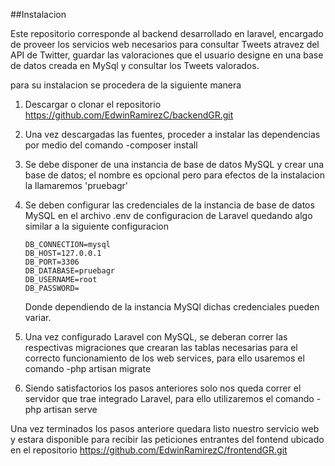 ##Instalacion

Este repositorio corresponde al backend desarrollado en laravel, encargado de proveer los servicios web necesarios para
consultar Tweets atravez del API de Twitter, guardar las valoraciones que el usuario designe en una base de datos creada en MySql
y consultar los Tweets valorados.

para su instalacion se procedera de la siguiente manera

1)  Descargar o clonar el repositorio https://github.com/EdwinRamirezC/backendGR.git
2)  Una vez descargadas las fuentes, proceder a instalar las dependencias por medio del comando 
        -composer install
3)  Se debe disponer de una instancia de base de datos MySQL y crear una base de datos; el nombre es opcional pero para efectos de la instalacion la llamaremos 'pruebagr'
4)  Se deben configurar las credenciales de la instancia de base de datos MySQL en el archivo .env de configuracion de Laravel quedando algo similar a la siguiente configuracion
        
        DB_CONNECTION=mysql
        DB_HOST=127.0.0.1
        DB_PORT=3306
        DB_DATABASE=pruebagr
        DB_USERNAME=root
        DB_PASSWORD=

    Donde dependiendo de la instancia MySQl dichas credenciales pueden variar. 

5)  Una vez configurado Laravel con MySQL, se deberan correr las respectivas migraciones que crearan las tablas necesarias para el correcto funcionamiento de los web services, para        ello usaremos el comando
        -php artisan migrate
6)  Siendo satisfactorios los pasos anteriores solo nos queda correr el servidor que trae integrado Laravel, para ello utilizaremos el comando
        -php artisan serve

Una vez terminados los pasos anteriore quedara listo nuestro servicio web y estara disponible para recibir las peticiones entrantes del fontend ubicado en el repositorio 
https://github.com/EdwinRamirezC/frontendGR.git
